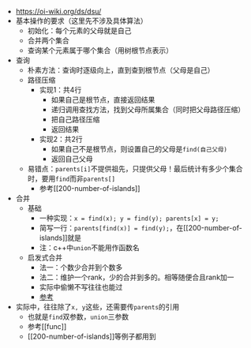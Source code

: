 - https://oi-wiki.org/ds/dsu/
- 基本操作的要求（这里先不涉及具体算法）
  - 初始化：每个元素的父母就是自己
  - 合并两个集合
  - 查询某个元素属于哪个集合（用树根节点表示）
- 查询
  - 朴素方法：查询时逐级向上，直到查到根节点（父母是自己）
  - 路径压缩
    - 实现1：共4行
      - 如果自己是根节点，直接返回结果
      - 递归调用查找方法，找到父母所属集合（同时把父母路径压缩）
      - 把自己路径压缩
      - 返回结果
    - 实现2：共2行
      - 如果自己不是根节点，则设置自己的父母是`find(自己父母)`
      - 返回自己父母
  - 易错点：`parents[i]`不提供祖先，只提供父母！最后统计有多少个集合时，要用`find`而非`parents[]`
    - 参考[[200-number-of-islands]]
- 合并
  - 基础
    - 一种实现：`x = find(x); y = find(y); parents[x] = y;`
    - 简写一行：`parents[find(x)] = find(y);`，在[[200-number-of-islands]]就是
    - 注：c++中`union`不能用作函数名
  - 启发式合并
    - 法一：个数少合并到个数多
    - 法二：维护一个rank，少的合并到多的。相等随便合且rank加一
    - 实际中偷懒不写往往也能过
    - [参考](https://oi-wiki.org/ds/dsu-complexity/)
- 实际中，往往除了`x, y`这些，还需要传`parents`的引用
  - 也就是`find`双参数，`union`三参数
  - 参考[[func]]
  - [[200-number-of-islands]]等例子都用到